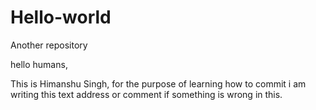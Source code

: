 # Hello-world
Another repository


hello humans,

This is Himanshu Singh, for the purpose of learning how to commit i am writing this text
address or comment if something is wrong in this.

